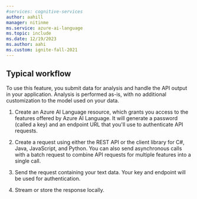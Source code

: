 ```yaml
---
#services: cognitive-services
author: aahill
manager: nitinme
ms.service: azure-ai-language
ms.topic: include
ms.date: 12/19/2023
ms.author: aahi
ms.custom: ignite-fall-2021
---
```


## Typical workflow

To use this feature, you submit data for analysis and handle the API output in your application. Analysis is performed as-is, with no additional customization to the model used on your data.

1. Create an Azure AI Language resource, which grants you access to the features offered by Azure AI Language. It will generate a password (called a key) and an endpoint URL that you'll use to authenticate API requests.

2. Create a request using either the REST API or the client library for C#, Java, JavaScript, and Python. You can also send asynchronous calls with a batch request to combine API requests for multiple features into a single call.

3. Send the request containing your text data. Your key and endpoint will be used for authentication.

4. Stream or store the response locally.
